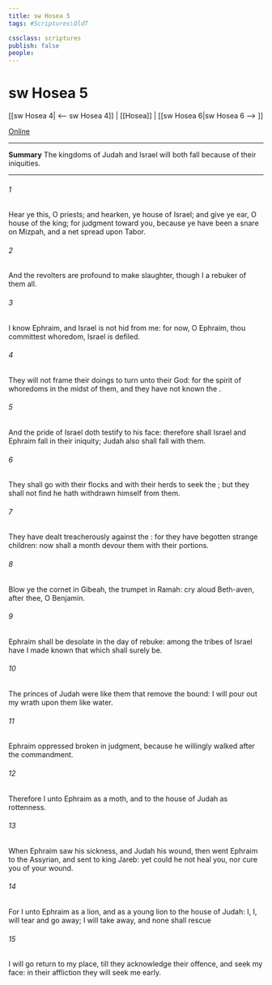 ```yaml
---
title: sw Hosea 5
tags: #Scriptures\OldT

cssclass: scriptures
publish: false
people:
---
```


# sw Hosea 5
[[sw Hosea 4| <-- sw Hosea 4]] | [[Hosea]] | [[sw Hosea 6|sw Hosea 6 --> ]]

[Online](https://churchofjesuschrist.org/study/scriptures/ot/hosea/5?lang=eng)

---
__Summary__
The kingdoms of Judah and Israel will both fall because of their iniquities.

---
###### 1 
Hear ye this, O priests; and hearken, ye house of Israel; and give ye ear, O house of the king; for judgment  toward you, because ye have been a snare on Mizpah, and a net spread upon Tabor.

###### 2 
And the revolters are profound to make slaughter, though I  a rebuker of them all.

###### 3 
I know Ephraim, and Israel is not hid from me: for now, O Ephraim, thou committest whoredom,  Israel is defiled.

###### 4 
They will not frame their doings to turn unto their God: for the spirit of whoredoms  in the midst of them, and they have not known the .

###### 5 
And the pride of Israel doth testify to his face: therefore shall Israel and Ephraim fall in their iniquity; Judah also shall fall with them.

###### 6 
They shall go with their flocks and with their herds to seek the ; but they shall not find  he hath withdrawn himself from them.

###### 7 
They have dealt treacherously against the : for they have begotten strange children: now shall a month devour them with their portions.

###### 8 
Blow ye the cornet in Gibeah,  the trumpet in Ramah: cry aloud  Beth-aven, after thee, O Benjamin.

###### 9 
Ephraim shall be desolate in the day of rebuke: among the tribes of Israel have I made known that which shall surely be.

###### 10 
The princes of Judah were like them that remove the bound:  I will pour out my wrath upon them like water.

###### 11 
Ephraim  oppressed  broken in judgment, because he willingly walked after the commandment.

###### 12 
Therefore  I  unto Ephraim as a moth, and to the house of Judah as rottenness.

###### 13 
When Ephraim saw his sickness, and Judah  his wound, then went Ephraim to the Assyrian, and sent to king Jareb: yet could he not heal you, nor cure you of your wound.

###### 14 
For I  unto Ephraim as a lion, and as a young lion to the house of Judah: I,  I, will tear and go away; I will take away, and none shall rescue 

###### 15 
I will go  return to my place, till they acknowledge their offence, and seek my face: in their affliction they will seek me early.

